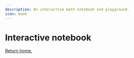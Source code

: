 ```yaml
---
description: An interactive math notebook and playground.
icon: book
---
```


# Interactive notebook

[Return home.](./)

